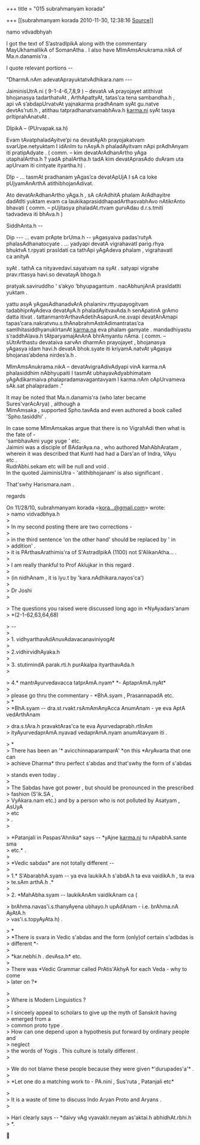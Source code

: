 +++
title = "015 subrahmanyam korada"

+++
[[subrahmanyam korada	2010-11-30, 12:38:16 [Source](https://groups.google.com/g/bvparishat/c/qiRrP1l-GfQ)]]



namo vdvadbhyah

I got the text of S’astradIpikA along with the commentary  
MayUkhamallikA of SomanAtha . I also have MImAmsAnukrama.nikA of  
Ma.n.danamis’ra .

I quote relevant portions --

"DharmA.nAm adevatAprayuktatvAdhikara.nam ---

  
JaiminisUtrA.ni ( 9-1-4-6,7,8,9 ) – devatA vA prayojayet atithivat  
bhojanasya tadarthatvAt , ArthApattyAt, tatas’ca tena sambandha.h ,  
api vA s’abdapUrvatvAt yajnakarma pradhAnam syAt gu.natve  
devtAs’ruti.h , atithau tatpradhanatvamabhAva.h [karma.ni](http://karma.ni) syAt tasya  
prItiprahAnatvAt .

DIpikA – (PUrvapak.sa.h)

Evam tAvatphaladAyitve’pi na devatAyAh prayojakatvam  
svarUpe.netyuktam I idAnIm tu nAsyA.h phaladAyitvam nApi prAdhAnyam  
iti pratipAdyate . ( comm. – kim devatArAdhanArtho yAga  
utaphalArtha.h ? yadA phalArtha.h tadA kim devatAprasAdo dvAram uta  
apUrvam iti cintyate ityartha.h) .

DIp - … tasmAt pradhanam yAgas’ca devatApUjA I sA ca loke  
pUjyamAnArthA atithibhojanAdivat.

Ato devatArAdhanArtho yAga.h , sA cArAdhitA phalam ArAdhayitre  
dadAtIti yuktam evam ca laukikaprasiddhapadArthasvabhAvo nAtikrAnto  
bhavati ( comm. – pUjitasya phaladAt.rtvam gurvAdau d.r.s.tmiti  
tadvadeva iti bhAva.h )

SiddhAnta.h --

Dip --- … evam prApte brUma.h -- yAgasyaiva padas’rutyA  
phalasAdhanatocyate . … yadyapi devatA vigrahavatI parig.rhya  
bhuktvA t.rpyati prasIdati ca tathApi yAgAdeva phalam , vigrahavatI  
ca anityA

syAt . tathA ca nityavedavi.sayatvam na syAt . satyapi vigrahe  
prav.rttasya havi.so devatayA bhoga.h

pratyak.saviruddho ‘ s’akyo ‘bhyupagantum . nacAbhunjAnA prasIdatIti yuktam .

yattu asyA yAgasAdhanadvArA phalanirv.rttyupayogitvam  
tadabhiprAyAdeva devatAyA.h phaladAyitvavAda.h senApatinA grAmo  
datta itivat . tattanmantrArthavAdetihAsapurA.ne.svapi devatAnAmapi  
tapas’cara.nakratvnu.s.thAnabrahmAstrAdimantratas’ca  
samIhitasiddhyanukIrtanAt [karma.na](http://karma.na) eva phalam gamyate . mandadhiyastu  
s’raddhAlava.h tAtparyamajAnAnA bhrAmyantu nAma. ( comm. –  
sUtrArthastu devataiva sarvAn dharmAn prayojayet , bhojanasya  
yAgasya idam havi.h devatA bhok.syate iti kriyamA.natvAt yAgasya  
bhojanas’abdena nirdes’a.h .

MImAmsAnukrama.nikA – devatAvigraAdivAdyapi vinA karma.nA  
phalasiddhim nAbhyupaiti I tasmAt ubhayavAdyabhimatam  
yAgAdikarmaiva phalapradamavagantavyam I karma.nAm cApUrvameva  
sAk.sat phalapradam ."

It may be noted that Ma.n.danamis'ra (who later became  
Sures'varAcArya) , although a  
MimAmsaka , supported Spho.tavAda and even authored a book called  
'Spho.tasiddhi' .

In case some MImAmsakas argue that there is no VigrahAdi then what is  
the fate of -  
'sambhavAmi yuge yuge ' etc.  
Jaimini was a disciple of BAdarAya.na , who authored MahAbhAratam ,  
wherein it was described that KuntI had had a Dars'an of Indra, VAyu  
etc .  
RudrAbhi.sekam etc will be null and void .  
In the quoted JaiminisUtra - 'atithibhojanam' is also significant .

That'swhy Harismara.nam .

regards

  
On 11/28/10, subrahmanyam korada \<[kora...@gmail.com]()\> wrote:  
\> namo vidvadbhya.h  
\>  
\> In my second posting there are two corrections -  
\>  
\> in the third sentence 'on the other hand' should be replaced by ' in  
\> addition' .  
\> it is PArthasArathimis'ra of S'AstradIpikA (1100) not S'AlikanAtha... .  
\>  
\> I am really thankful to Prof Aklujkar in this regard .  
\>  
\> (in nidhAnam , it is lyu.t by 'kara.nAdhikara.nayos'ca')  
\>  
\> Dr Joshi  
\>  

\> The questions you raised were discussed long ago in \*NyAyadars'anam  
\> \*(2-1-62,63,64,68)

  
\> --  
\>  
\> 1. vidhyarthavAdAnuvAdavacanaviniyogAt  
\>  
\> 2.vidhirvidhAyaka.h  
\>  
\> 3. stutirnindA parak.rti.h purAkalpa ityarthavAda.h  
\>  

\> 4.\* mantrAyurvedavacca tatprAmA.nyam\* \*- AptaprAmA.nyAt\*  
\>  
\> please go thru the commentary - \*BhA.syam , PrasannapadA etc.  
\> \*  
\> \*BhA.syam -- dra.st.rvakt.rsAmAmAnyAcca AnumAnam - ye eva AptA vedArthAnam

  
\> dra.s.tAra.h pravaktAras'ca te eva Ayurvedaprabh.rtInAm  
\> ityAyurvedaprAmA.nyavad vedaprAmA.nyam anumAtavyam iti .  

\> \*  
\> There has been an '\* avicchinnaparamparA' \*on this \*AryAvarta that one can  
\> achieve Dharma\* thru perfect s'abdas and that'swhy the form of s'abdas

  
\> stands even today .  
\>  
\> The Sabdas have got power , but should be pronounced in the prescribed  
\> fashion (S'ik.SA ,  
\> VyAkara.nam etc.) and by a person who is not polluted by Asatyam , AsUyA  
\> etc  
\> .  
\>  

\> \*Patanjali in Paspas'Ahnika\* says -- \*yAjne [karma.ni](http://karma.ni) tu nApabhA.sante sma  
\> etc.\* .  
\>  
\> \*Vedic sabdas\* are not totally different --  
\>  
\> 1.\* S'AbarabhA.syam -- ya eva laukikA.h s'abdA.h ta eva vaidikA.h , ta eva  
\> te.sAm arthA.h .\*  
\>  
\> 2. \*MahAbha.syam -- laukikAnAm vaidikAnam ca (

  
\> brAhma.navas'i.s.thanyAyena ubhayo.h upAdAnam - i.e. brAhma.nA AyAtA.h  
\> vas'i.s.topyAyAta.h) .  

\> \*  
\> \*There is svara in Vedic s'abdas and the form (only)of certain s'adbdas is  
\> different \*-  
\>  
\> \*kar.nebhi.h . devAsa.h\* etc.  
\>  
\> There was \*Vedic Grammar called PrAtis'AkhyA for each Veda - why to come  
\> later on ?\*

  
\>  
\> Where is Modern Linguistics ?  
\>  
\> I sinceely appeal to scholars to give up the myth of Sanskrit having  
\> emerged from a  
\> common proto type .  
\> How can one depend upon a hypothesis put forward by ordinary people and  
\> neglect  
\> the words of Yogis . This culture is totally different .  
\>  

\> We do not blame these people because they were given \*'durupades'a'\* .  
\>  
\> \*Let one do a matching work to - PA.nini , Sus'ruta , Patanjali etc\*

  
\>  
\> It is a waste of time to discuss Indo Aryan Proto and Aryans .  
\>  

\> Hari clearly says -- \*daivy vAg vyavakIr.neyam as'aktai.h abhidhAt.rbhi.h  
\> \*.



